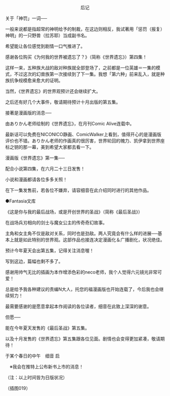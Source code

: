 <p align="center">后记</p>

关于「神罚」一词──

一般来说都是指超常的神明给予的制裁，在这边则相反，我试著用「惩罚（报复）神明」的一只野兽（拉苏耶）当成副书名。

希望能让各位感觉到剧情一口气推进了。

感谢各位购买《为何我的世界被遗忘了？》（简称《世界遗忘》）第四集！

这样一来，五种族大战的敌对种族就全部登场了，之前都是一位英雄＝一集的模式，不过这次的幻兽族第一次接续到了下一集。我想「第六种」前来乱入，就是种族抗争规模愈来愈大的证明。

当然，《世界遗忘》的世界观预计还会继续扩大。

之后还有好几个大事件，敬请期待预计十月出版的第五集。

接著是漫画版的消息──

由ありかん老师绘制的《世界遗忘》，在月刊Comic Alive连载中。

最新话可以免费在NICONICO静画、ComicWalker上看到，值得开心的是漫画版评价也不错。ありかん老师的作画真的很厉害，世界轮回的魄力、凯伊拿到世界座标之钥的那一幕，美到希望大家都去看一下。

漫画版《世界遗忘》第一集──

配合小说第四集，在六月二十三日发售！

小说和漫画都请各位多多关照！

在下一集发售前，若各位不嫌弃，请容细音在此介绍同时进行的其他作品。

●Fantasia文库

《这是你与我的最后战场，或是开创世界的圣战》（简称《最后圣战》）

在战场兵刃相向的剑士与魔女公主的传奇奇幻故事。

主角和女主角不仅是敌对关系，同时也是劲敌。两人究竟会有什么样的进展──基本上就是如此特别的世界观。这部作品也接连决定漫画化＆广播剧化，状况绝佳。

预计今年夏天会出第五集，记得关注消息喔！

写到这边，篇幅也剩不多了。

感谢用帅气无比的插画为本作增添色彩的neco老师，我个人觉得六元镜光非常可爱！

总是给予我各种建议的责编N大人，托您的福漫画版也开始连载了，今后我也会继续努力！

最需要感谢的是愿意拿起本作阅读的各位读者，细音在此致上深深的谢意。

但愿──

能在今年夏天发售的《最后圣战》第五集。

以及十月发售的《世界遗忘》第五集跟各位见面。剧情也会变得更加紧凑，敬请期待！

于某个春日的中午　细音 启



　※我会在推特上公布新书上市的消息！

（注：以上时间皆为日版状况）

（插图019）

